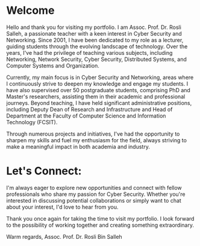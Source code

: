 # Welcome
Hello and thank you for visiting my portfolio. I am Assoc. Prof. Dr. Rosli Salleh, a passionate teacher with a keen interest in Cyber Security and Networking. Since 2001, I have been dedicated to my role as a lecturer, guiding students through the evolving landscape of technology. Over the years, I've had the privilege of teaching various subjects, including Networking, Network Security, Cyber Security, Distributed Systems, and Computer Systems and Organization.

Currently, my main focus is in Cyber Security and Networking, areas where I continuously strive to deepen my knowledge and engage my students. I have also supervised over 50 postgraduate students, comprising PhD and Master's researchers, assisting them in their academic and professional journeys. Beyond teaching, I have held significant administrative positions, including Deputy Dean of Research and Infrastructure and Head of Department at the Faculty of Computer Science and Information Technology (FCSIT).

Through numerous projects and initiatives, I've had the opportunity to sharpen my skills and fuel my enthusiasm for the field, always striving to make a meaningful impact in both academia and industry.

# Let's Connect:
I'm always eager to explore new opportunities and connect with fellow professionals who share my passion for Cyber Security. Whether you're interested in discussing potential collaborations or simply want to chat about your interest, I'd love to hear from you.

Thank you once again for taking the time to visit my portfolio. I look forward to the possibility of working together and creating something extraordinary.

Warm regards,
Assoc. Prof. Dr. Rosli Bin Salleh
